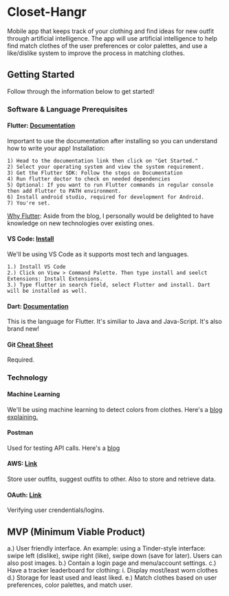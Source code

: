 # Closet-Hangr
Mobile app that keeps track of your clothing and find ideas for new outfit through artificial intelligence. The app will use artificial intelligence to help find match clothes of the user preferences or color palettes, and use a like/dislike system to improve the process in matching clothes. 

## Getting Started
Follow through the information below to get started!

### Software & Language Prerequisites
#### Flutter: [Documentation](https://flutter.dev/docs) 
Important to use the documentation after installing so you can understand how to write your app!
Installation:
```
1) Head to the documentation link then click on "Get Started."
2) Select your operating system and view the system requirement.
3) Get the Flutter SDK: Follow the steps on Documentation
4) Run flutter doctor to check on needed dependencies
5) Optional: If you want to run Flutter commands in regular console then add Flutter to PATH environment.
6) Install android studio, required for development for Android.
7) You're set.

```
[Why Flutter](https://nevercode.io/blog/flutter-vs-react-native-a-developers-perspective/): Aside from the blog, I personally would be delighted to have knowledge on new technologies over existing ones. 

#### VS Code: [Install](https://code.visualstudio.com/)
We'll be using VS Code as it supports most tech and languages.
```
1.) Install VS Code
2.) Click on View > Command Palette. Then type install and seelct Extensions: Install Extensions.
3.) Type flutter in search field, select Flutter and install. Dart will be installed as well.
```

#### Dart: [Documentation](https://dart.dev/guides)
This is the language for Flutter. It's similiar to Java and Java-Script. It's also brand new!

#### Git [Cheat Sheet](https://www.atlassian.com/dam/jcr:8132028b-024f-4b6b-953e-e68fcce0c5fa/atlassian-git-cheatsheet.pdf)
Required.

### Technology
#### Machine Learning
We'll be using machine learning to detect colors from clothes. Here's a [blog explaining.](https://towardsdatascience.com/color-identification-in-images-machine-learning-application-b26e770c4c71)

#### Postman
Used for testing API calls. Here's a [blog](https://dev.to/steelwolf180/building-restful-api-with-flask-postman--pytest---part-2-read-time-10-mins-1d6d)

#### AWS: [Link](https://aws.amazon.com/s3/)
Store user outfits, suggest outfits to other. Also to store and retrieve data.

#### OAuth: [Link](https://oauth.net/2/)
Verifying user crendentials/logins.

## MVP (Minimum Viable Product)
a.) User friendly interface. An example: using a Tinder-style interface: swipe left (dislike), swipe right (like), swipe down (save for later). Users can also post images.
b.) Contain a login page and menu/account settings.
c.) Have a tracker leaderboard for clothing:
  i. Display most/least worn clothes
d.) Storage for least used and least liked.
e.) Match clothes based on user preferences, color palettes, and match user.
